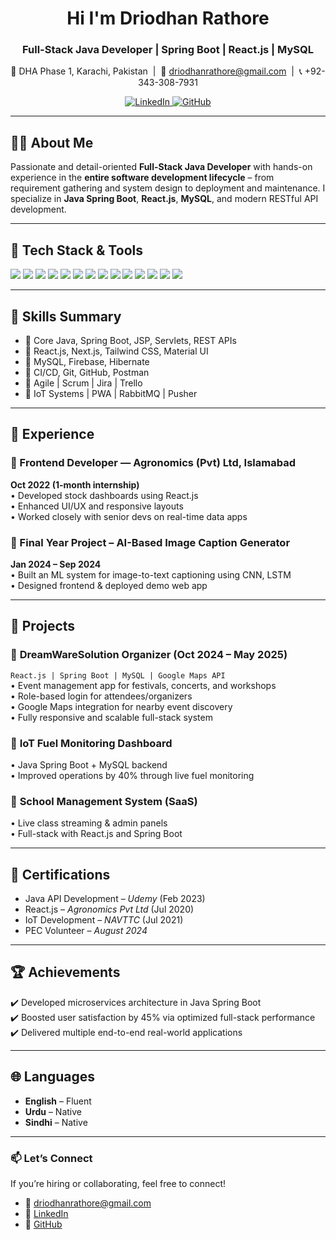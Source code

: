 <h1 align="center">Hi I'm Driodhan Rathore</h1>
<h3 align="center">Full-Stack Java Developer | Spring Boot | React.js | MySQL</h3>

<p align="center">
  📍 DHA Phase 1, Karachi, Pakistan &nbsp;|&nbsp;
  📧 <a href="mailto:driodhanrathore@gmail.com">driodhanrathore@gmail.com</a> &nbsp;|&nbsp;
  📞 +92-343-308-7931
</p>

<p align="center">
  <a href="https://www.linkedin.com/in/driodhan-rathore-199b85227/" target="_blank">
    <img src="https://img.shields.io/badge/LinkedIn-blue?logo=linkedin&style=for-the-badge" alt="LinkedIn" />
  </a>
  <a href="https://github.com/Driodhan" target="_blank">
    <img src="https://img.shields.io/badge/GitHub-black?logo=github&style=for-the-badge" alt="GitHub" />
  </a>
</p>

---

## 👨‍💻 About Me

Passionate and detail-oriented **Full-Stack Java Developer** with hands-on experience in the **entire software development lifecycle** – from requirement gathering and system design to deployment and maintenance. I specialize in **Java Spring Boot**, **React.js**, **MySQL**, and modern RESTful API development.

---

## 🧰 Tech Stack & Tools

<p align="left">
  <img src="https://img.shields.io/badge/Java-ED8B00?style=flat-square&logo=java&logoColor=white" />
  <img src="https://img.shields.io/badge/Spring Boot-6DB33F?style=flat-square&logo=spring-boot&logoColor=white" />
  <img src="https://img.shields.io/badge/React-20232A?style=flat-square&logo=react&logoColor=61DAFB" />
  <img src="https://img.shields.io/badge/MySQL-4479A1?style=flat-square&logo=mysql&logoColor=white" />
  <img src="https://img.shields.io/badge/JSP-blueviolet?style=flat-square" />
  <img src="https://img.shields.io/badge/Servlets-grey?style=flat-square" />
  <img src="https://img.shields.io/badge/Tailwind CSS-38B2AC?style=flat-square&logo=tailwind-css&logoColor=white" />
  <img src="https://img.shields.io/badge/Material UI-007FFF?style=flat-square&logo=mui&logoColor=white" />
  <img src="https://img.shields.io/badge/Firebase-FFCA28?style=flat-square&logo=firebase&logoColor=black" />
  <img src="https://img.shields.io/badge/Postman-FF6C37?style=flat-square&logo=postman&logoColor=white" />
  <img src="https://img.shields.io/badge/IntelliJ IDEA-000000?style=flat-square&logo=intellij-idea&logoColor=white" />
  <img src="https://img.shields.io/badge/VS Code-007ACC?style=flat-square&logo=visual-studio-code&logoColor=white" />
  <img src="https://img.shields.io/badge/Git-F05032?style=flat-square&logo=git&logoColor=white" />
  <img src="https://img.shields.io/badge/Jira-0052CC?style=flat-square&logo=jira&logoColor=white" />
</p>

---

## 🧠 Skills Summary

- 🔹 Core Java, Spring Boot, JSP, Servlets, REST APIs  
- 🔹 React.js, Next.js, Tailwind CSS, Material UI  
- 🔹 MySQL, Firebase, Hibernate  
- 🔹 CI/CD, Git, GitHub, Postman  
- 🔹 Agile | Scrum | Jira | Trello  
- 🔹 IoT Systems | PWA | RabbitMQ | Pusher

---

## 💼 Experience

### 📌 Frontend Developer — **Agronomics (Pvt) Ltd**, Islamabad  
**Oct 2022 (1-month internship)**  
• Developed stock dashboards using React.js  
• Enhanced UI/UX and responsive layouts  
• Worked closely with senior devs on real-time data apps

### 📌 Final Year Project – **AI-Based Image Caption Generator**  
**Jan 2024 – Sep 2024**  
• Built an ML system for image-to-text captioning using CNN, LSTM  
• Designed frontend & deployed demo web app

---

## 🚀 Projects

### 🎯 **DreamWareSolution Organizer** (Oct 2024 – May 2025)  
`React.js | Spring Boot | MySQL | Google Maps API`  
• Event management app for festivals, concerts, and workshops  
• Role-based login for attendees/organizers  
• Google Maps integration for nearby event discovery  
• Fully responsive and scalable full-stack system

### 🎯 **IoT Fuel Monitoring Dashboard**  
• Java Spring Boot + MySQL backend  
• Improved operations by 40% through live fuel monitoring

### 🎯 **School Management System (SaaS)**  
• Live class streaming & admin panels  
• Full-stack with React.js and Spring Boot

---

## 📜 Certifications

- Java API Development – *Udemy* (Feb 2023)  
- React.js – *Agronomics Pvt Ltd* (Jul 2020)  
- IoT Development – *NAVTTC* (Jul 2021)  
- PEC Volunteer – *August 2024*

---

## 🏆 Achievements

✔️ Developed microservices architecture in Java Spring Boot  
✔️ Boosted user satisfaction by 45% via optimized full-stack performance  
✔️ Delivered multiple end-to-end real-world applications

---

## 🌐 Languages

- **English** – Fluent  
- **Urdu** – Native  
- **Sindhi** – Native

---

### 📫 Let’s Connect

If you’re hiring or collaborating, feel free to connect!

- 📧 driodhanrathore@gmail.com  
- 🔗 [LinkedIn](https://www.linkedin.com/in/driodhan-rathore-199b85227)  
- 🔗 [GitHub](https://github.com/Driodhan)
